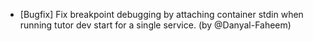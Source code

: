 - [Bugfix] Fix breakpoint debugging by attaching container stdin when running tutor dev start <service> for a single service. (by @Danyal-Faheem)